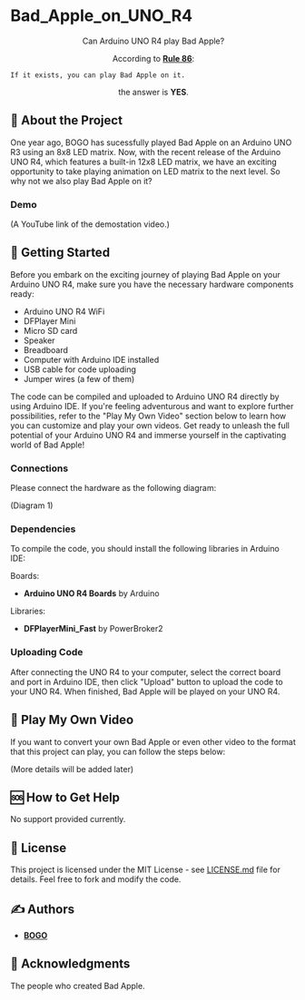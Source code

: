 # Bad_Apple_on_UNO_R4

<p style="text-align: center;">Can Arduino UNO R4 play Bad Apple?</p>
<p style="text-align: center;">According to <strong><a href="https://www.urbandictionary.com/define.php?term=Rule%2086">Rule 86</a></strong>:</p>

```
If it exists, you can play Bad Apple on it.
```

<p style="text-align: center;">the answer is <strong>YES</strong>.</p>

## 🧐 About the Project

One year ago, BOGO has sucessfully played Bad Apple on an Arduino UNO R3 using an 8x8 LED matrix. Now, with the recent release of the Arduino UNO R4, which features a built-in 12x8 LED matrix, we have an exciting opportunity to take playing animation on LED matrix to the next level. So why not we also play Bad Apple on it?

### Demo

(A YouTube link of the demostation video.)

## 🏁 Getting Started

Before you embark on the exciting journey of playing Bad Apple on your Arduino UNO R4, make sure you have the necessary hardware components ready:

-   Arduino UNO R4 WiFi
-   DFPlayer Mini
-   Micro SD card
-   Speaker
-   Breadboard
-   Computer with Arduino IDE installed
-   USB cable for code uploading
-   Jumper wires (a few of them)

The code can be compiled and uploaded to Arduino UNO R4 directly by using Arduino IDE. If you're feeling adventurous and want to explore further possibilities, refer to the "Play My Own Video" section below to learn how you can customize and play your own videos. Get ready to unleash the full potential of your Arduino UNO R4 and immerse yourself in the captivating world of Bad Apple!

### Connections

Please connect the hardware as the following diagram:

(Diagram 1)

### Dependencies

To compile the code, you should install the following libraries in Arduino IDE:

Boards:

-   **Arduino UNO R4 Boards** by Arduino

Libraries:

-   **DFPlayerMini_Fast** by PowerBroker2

### Uploading Code

After connecting the UNO R4 to your computer, select the correct board and port in Arduino IDE, then click "Upload" button to upload the code to your UNO R4. When finished, Bad Apple will be played on your UNO R4.

## 🎥 Play My Own Video

If you want to convert your own Bad Apple or even other video to the format that this project can play, you can follow the steps below:

(More details will be added later)

## 🆘 How to Get Help

No support provided currently.

## 📃 License

This project is licensed under the MIT License - see [LICENSE.md](LICENSE.md) file for details. Feel free to fork and modify the code.

## ✍️ Authors

-   **[BOGO](https://youtu.be/dQw4w9WgXcQ)**

## 🎉 Acknowledgments

The people who created Bad Apple.
